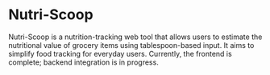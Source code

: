 # Nutri-Scoop
Nutri-Scoop is a nutrition-tracking web tool that allows users to estimate the nutritional value of grocery items using tablespoon-based input. It aims to simplify food tracking for everyday users. Currently, the frontend is complete; backend integration is in progress.
